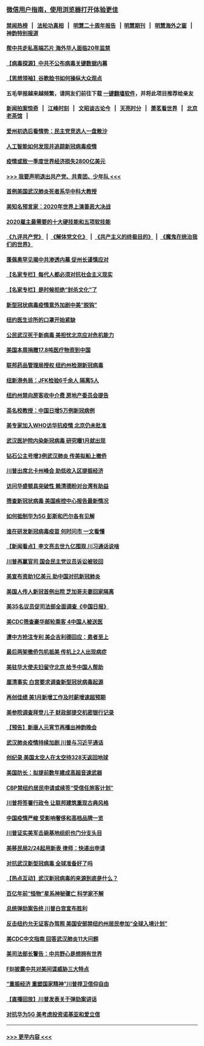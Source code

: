 ### [微信用户指南，使用浏览器打开体验更佳](https://github.com/gfw-breaker/banned-news1/blob/master/indexes/wechat-guide.md?t=0)
#### [禁闻热榜](热点新闻.md?t=0)  &nbsp;&nbsp;|&nbsp;&nbsp; [法轮功真相](https://github.com/gfw-breaker/truth/blob/master/README.md?t=0) &nbsp;&nbsp;|&nbsp;&nbsp; [明慧二十周年报告](https://github.com/gfw-breaker/mh-reports/blob/master/README.md?t=0) &nbsp;&nbsp;|&nbsp;&nbsp;[明慧期刊](https://github.com/gfw-breaker/mh-qikan) &nbsp;&nbsp;|&nbsp;&nbsp; [明慧海外之窗](https://github.com/gfw-breaker/mh-news/blob/master/README.md?t=0) &nbsp;&nbsp;|&nbsp;&nbsp; [神韵特别报道](https://github.com/gfw-breaker/mh-news/blob/master/shenyun.md?t=0)
#### [帮中共走私高端芯片 海外华人面临20年监禁](../pages/nsc412/n11855016.md?t=02101433) 
#### [【病毒探源】中共不公布病毒关键数据内幕](../pages/nsc412/n11856584.md?t=02101433) 
#### [【思想领袖】谷歌脸书如何操纵大众观点](../pages/nsc412/n11680874.md?t=02101433) 
#### 五毛举报越来越频繁，请网友们前往下载 [一键翻墙软件](https://github.com/gfw-breaker/ssr-accounts)，并将此项目推荐给亲友
#### [新闻拍案惊奇](https://github.com/gfw-breaker/banned-news1/blob/master/pages/link4.md) &nbsp;&nbsp;|&nbsp;&nbsp; [江峰时刻](https://github.com/gfw-breaker/banned-news1/blob/master/pages/link4.md) &nbsp;&nbsp;|&nbsp;&nbsp; [文昭谈古论今](https://github.com/gfw-breaker/banned-news1/blob/master/pages/link4.md) &nbsp;&nbsp;|&nbsp;&nbsp; [天亮时分](https://github.com/gfw-breaker/banned-news1/blob/master/pages/link4.md) &nbsp;&nbsp;|&nbsp;&nbsp; [萧茗看世界](https://github.com/gfw-breaker/banned-news1/blob/master/pages/link4.md) &nbsp;&nbsp;|&nbsp;&nbsp; [北京老茶馆](https://github.com/gfw-breaker/banned-news1/blob/master/pages/link4.md) &nbsp;&nbsp;|&nbsp;&nbsp; 
#### [爱州初选后看情势：民主党竞选人一盘散沙](../pages/nsc412/n11856557.md?t=02101433) 
#### [人工智能如何发现并追踪新冠病毒疫情](../pages/nsc412/n11856398.md?t=02101433) 
#### [疫情或致一季度世界经济损失2800亿美元](../pages/nsc412/n11855639.md?t=02101433) 
#### [>>> 我要声明退出共产党、共青团、少年队 <<<](https://github.com/begood0513/goodnews/blob/master/quit/letter.md) 
#### [首例美国武汉肺炎死者系华中科大教授](../pages/nsc412/n11855500.md?t=02101433) 
#### [美知名预言家：2020年世界上演善恶大决战](../pages/nsc412/n11855418.md?t=02101433) 
#### [2020雇主最需要的十大硬技能和五项软技能](../pages/nsc412/n11850953.md?t=02101433) 
#### [《九评共产党》](https://github.com/begood0513/9ping.md/blob/master/README.md) &nbsp;|&nbsp; [《解体党文化》](../../../../jtdwh.md/blob/master/README.md)  &nbsp;|&nbsp; [《共产主义的终极目的》](../../../../gczydzjmd.md/blob/master/README.md) &nbsp;|&nbsp; [《魔鬼在统治我们的世界》](../../../../mgztzwmdsj.md/blob/master/README.md) 
#### [蓬佩奥罕见揭中共渗透内幕 促州长谨慎应对](../pages/nsc412/n11854685.md?t=02101433) 
#### [【名家专栏】每代人都必须对抗社会主义现实](../pages/nsc412/n11831412.md?t=02101433) 
#### [【名家专栏】是时候拒绝“封杀文化”了](../pages/nsc412/n11814093.md?t=02101433) 
#### [新型冠状病毒疫情意外加剧中美“脱钩”](../pages/nsc412/n11854475.md?t=02101433) 
#### [纽约医生诊所的口罩开始紧缺](../pages/nsc412/n11853364.md?t=02101433) 
#### [公民武汉死于新病毒 美担忧北京应对危机能力](../pages/nsc412/n11854331.md?t=02101433) 
#### [美国本周捐赠17.8吨医疗物资到中国](../pages/nsc412/n11854269.md?t=02101433) 
#### [联邦药品管理局授权  纽约州检测新冠病毒](../pages/nsc412/n11853371.md?t=02101433) 
#### [纽新港务局：JFK检验6千余人  隔离5人](../pages/nsc412/n11853366.md?t=02101433) 
#### [纽约州禁向房客收中介费  房地产委员会提告](../pages/nsc412/n11853360.md?t=02101433) 
#### [英名校教授：中国日增5万例新冠病例](../pages/nsc412/n11854174.md?t=02101433) 
#### [美专家加入WHO访华抗疫情 北京仍未批准](../pages/nsc412/n11854043.md?t=02101433) 
#### [武汉医护院内染新冠病毒 研究曝1月就出现](../pages/nsc412/n11852928.md?t=02101433) 
#### [钻石公主号增3例武汉肺炎 传美拟船上撤侨](../pages/nsc412/n11853240.md?t=02101433) 
#### [川普出席北卡州峰会 助低收入区提振经济](../pages/nsc412/n11853232.md?t=02101433) 
#### [访问华盛顿具突破性 赖清德盼对台湾有助益](../pages/nsc412/n11853129.md?t=02101433) 
#### [筛查新冠状病毒 美国疾控中心报告最新情况](../pages/nsc412/n11853070.md?t=02101433) 
#### [如何抵制华为5G 彭斯和巴尔各有见解](../pages/nsc412/n11852535.md?t=02101433) 
#### [谁在研发新冠病毒疫苗 何时问市 一文看懂](../pages/nsc412/n11852840.md?t=02101433) 
#### [【新闻看点】李文亮去世九亿围观 川习通话说啥](../pages/nsc412/n11852360.md?t=02101433) 
#### [川普再赢官司 国会民主党议员诉讼被驳回](../pages/nsc412/n11852287.md?t=02101433) 
#### [美宣布资助1亿美元 助中国对抗新冠肺炎](../pages/nsc412/n11852531.md?t=02101433) 
#### [美国人传人新冠首例出院 芝加哥夫妻回家隔离](../pages/nsc412/n11852452.md?t=02101433) 
#### [美35名议员促司法部全面调查《中国日报》](../pages/nsc412/n11852435.md?t=02101433) 
#### [美CDC筛查豪华邮轮乘客 4中国人被送医](../pages/nsc412/n11852085.md?t=02101433) 
#### [遭中方抢注专利 美企吉利德回应：患者至上](../pages/nsc412/n11852037.md?t=02101433) 
#### [最后两架撤侨包机抵美 传机上2人出现病症](../pages/nsc412/n11852173.md?t=02101433) 
#### [美驻华大使夫妇留守北京 给予中国人帮助](../pages/nsc412/n11852165.md?t=02101433) 
#### [厘清事实 白宫要求调查新型冠状病毒起源](../pages/nsc412/n11852106.md?t=02101433) 
#### [再创佳绩 美1月新增工作及时薪增速超预期](../pages/nsc412/n11852174.md?t=02101433) 
#### [美参院调查拜登儿子 财政部提交机密银行记录](../pages/nsc412/n11851808.md?t=02101433) 
#### [【预告】新唐人元宵节再播出神韵晚会](../pages/nsc412/n11843192.md?t=02101433) 
#### [武汉肺炎疫情持续加剧 川普与习近平通话](../pages/nsc412/n11851613.md?t=02101433) 
#### [创纪录 美国太空人在太空待328天返回地球](../pages/nsc412/n11851266.md?t=02101433) 
#### [美国防长：拟提前数年建成高超音速武器](../pages/nsc412/n11850959.md?t=02101433) 
#### [CBP禁纽约居民申请或续签“受信任旅客计划”](../pages/nsc412/n11850857.md?t=02101433) 
#### [川普将签署行政令 让联邦建筑重现古典风格](../pages/nsc412/n11850654.md?t=02101433) 
#### [中国疫情严峻 受影响奢侈和高档品牌一览](../pages/nsc412/n11850319.md?t=02101433) 
#### [川普证实美军击毙基地组织也门分支头目](../pages/nsc412/n11850383.md?t=02101433) 
#### [美移民局2/24起用新表 律师：快递出申请](../pages/nsc412/n11848220.md?t=02101433) 
#### [对抗武汉新型冠病毒 全球准备好了吗](../pages/nsc412/n11850142.md?t=02101433) 
#### [【热点互动】武汉新冠病毒的来源到底是什么？](../pages/nsc412/n11849749.md?t=02101433) 
#### [百亿年前“怪物”星系神秘骤亡 科学家不解](../pages/nsc412/n11849863.md?t=02101433) 
#### [总统弹劾案告终 川普白宫宣布胜利](../pages/nsc412/n11849985.md?t=02101433) 
#### [反击纽约允无证客办驾照  美国安部禁纽约州居民参加“全球入境计划”](../pages/nsc412/n11849828.md?t=02101433) 
#### [美CDC中文指南 回答武汉肺炎11大问题](../pages/nsc412/n11849703.md?t=02101433) 
#### [美司法部长警告：中共野心是想拥有世界](../pages/nsc412/n11849769.md?t=02101433) 
#### [FBI披露中共对美间谍威胁三大特点](../pages/nsc412/n11849700.md?t=02101433) 
#### [“重振经济 重塑国家精神”川普捍卫信仰自由](../pages/nsc412/n11849641.md?t=02101433) 
#### [【直播回放】川普发表关于弹劾案讲话](../pages/nsc412/n11849472.md?t=02101433) 
#### [对抗华为5G 美考虑投资诺基亚和爱立信](../pages/nsc412/n11849510.md?t=02101433) 

----
#### [ >>> 更早内容 <<< ](../indexes/nsc412-earlier.md)
